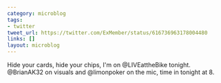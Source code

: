 ```yaml
---
category: microblog
tags:
- twitter
tweet_url: https://twitter.com/ExMember/status/616736963178004480
links: []
layout: microblog
---
```

Hide your cards, hide your chips, I'm on @LIVEattheBike tonight. @BrianAK32 on visuals and @limonpoker on the mic, time in tonight at 8.
